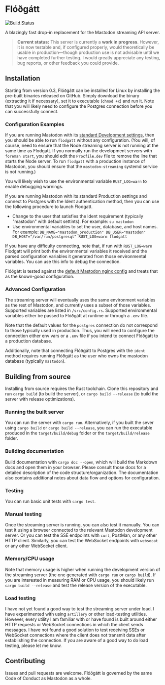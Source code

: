 Flóðgátt
========

[![Build Status](https://travis-ci.com/tootsuite/flodgatt.svg?branch=master)](https://travis-ci.com/tootsuite/flodgatt)

A blazingly fast drop-in replacement for the Mastodon streaming API server.

> **Current status:** This server is currently a **work in progress**. However, it is now testable
> and, if configured properly, would theoretically be usable in production—though production use
> is not advisable until we have completed further testing. I would greatly appreciate any
> testing, bug reports, or other feedback you could provide.

## Installation

Starting from version 0.3, Flóðgátt can be installed for Linux by installing the pre-built
binaries released on GitHub.  Simply download the binary (extracting it if necessary), set it to
executable (`chmod +x`) and run it.  Note that you will likely need to configure the Postgres
connection before you can successfully connect.

### Configuration Examples

If you are running Mastodon with its [standard Development
settings](https://docs.joinmastodon.org/dev/setup/), then you should be able to run `flodgatt`
without any configuration.  (You will, of course, need to ensure that the Node streaming server is
not running at the same time as Flodgatt.  If you normally run the development servers with
`foreman start`, you should edit the `Procfile.dev` file to remove the line that starts the Node
server.  To run `flodgatt` with a production instance of Mastodon, you should ensure that the
`mastodon-streaming` systemd service is not running.)

You will likely wish to use the environmental variable `RUST_LOG=warn` to enable debugging warnings.

If you are running Mastodon with its standard Production settings and connect to Postgres with the
Ident authentication method, then you can use the following procedure to launch Flodgatt.
 * Change to the user that satisfies the Ident requirement (typically "mastodon" with default
   settints).  For example: `su mastodon`
 * Use environmental variables to set the user, database, and host names.  For example:
   `DB_NAME="mastodon_production" DB_USER="mastodon" DB_HOST="/var/run/postgresql" RUST_LOG=warn
   flodgatt`
 
If you have any difficulty connecting, note that, if run with `RUST_LOG=warn` Flodgatt will print
both the environmental variables it received and the parsed configuration variables it generated
from those environmental variables.  You can use this info to debug the connection.

Flóðgátt is tested against the [default Mastodon nginx config](https://github.com/tootsuite/mastodon/blob/master/dist/nginx.conf) and treats that as the known-good configuration.

### Advanced Configuration

The streaming server will eventually uses the same environment variables as the rest of Mastodon,
and currently uses a subset of those variables.  Supported variables are listed in
`/src/config.rs`.  Supported environmental variables either be passed to Flóðgátt at runtime or
through a `.env` file.

Note that the default values for the `postgres` connection do not correspond to those typically
used in production.  Thus, you will need to configure the connection either env vars or a `.env`
file if you intend to connect Flóðgátt to a production database.

Additionally, note that connecting Flóðgátt to Postgres with the `ident` method requires running
Flóðgátt as the user who owns the mastodon database (typically `mastodon`).

## Building from source

Installing from source requires the Rust toolchain. Clone this repository and run `cargo build`
(to build the server), or `cargo build --release` (to build the server with release
optimizations).

### Running the built server

You can run the server with `cargo run`. Alternatively, if you built the sever using `cargo build`
or `cargo build --release`, you can run the executable produced in the `target/build/debug` folder
or the `target/build/release` folder.

### Building documentation 

Build documentation with `cargo doc --open`, which will build the Markdown docs and open them in
your browser. Please consult those docs for a detailed description of the code
structure/organization. The documentation also contains additional notes about data flow and
options for configuration.

### Testing

You can run basic unit tests with `cargo test`.

### Manual testing

Once the streaming server is running, you can also test it manually. You can test it using a
browser connected to the relevant Mastodon development server. Or you can test the SSE endpoints
with `curl`, PostMan, or any other HTTP client. Similarly, you can test the WebSocket endpoints
with `websocat` or any other WebSocket client.

### Memory/CPU usage

Note that memory usage is higher when running the development version of the streaming server (the
one generated with `cargo run` or `cargo build`). If you are interested in measuring RAM or CPU
usage, you should likely run `cargo build --release` and test the release version of the
executable.

### Load testing

I have not yet found a good way to test the streaming server under load. I have experimented with
using `artillery` or other load-testing utilities. However, every utility I am familiar with or
have found is built around either HTTP requests or WebSocket connections in which the client sends
messages. I have not found a good solution to test receiving SSEs or WebSocket connections where
the client does not transmit data after establishing the connection. If you are aware of a good
way to do load testing, please let me know.


## Contributing

Issues and pull requests are welcome. Flóðgátt is governed by the same Code of Conduct as Mastodon
as a whole.
